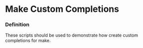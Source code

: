 # Make Custom Completions

### Definition

These scripts should be used to demonstrate how create custom completions for make.
